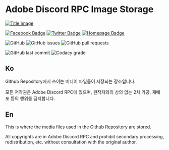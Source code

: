 # Adobe Discord RPC Image Storage

[![Title Image](https://adobe-discord-rpc.github.io/Adobe-Discord-RPC-Image/images/cover.png)](https://github.com/Adobe-Discord-RPC)

[![Facebook Badge](https://img.shields.io/badge/Follow-Facebook-4267B2?style=for-the-badge)](https://www.facebook.com/adobediscordrpc) [![Twitter Badge](https://img.shields.io/badge/Follow-Twitter-1DA1F2?style=for-the-badge)](https://twitter.com/adobediscordrpc) [![Homepage Badge](https://img.shields.io/badge/Homepage-Click-7289DA?style=for-the-badge)](https://adoberpc.hwahyang.space)

![GitHub](https://img.shields.io/github/license/Adobe-Discord-RPC/Adobe-Discord-RPC-Image?style=for-the-badge) ![GitHub issues](https://img.shields.io/github/issues/Adobe-Discord-RPC/Adobe-Discord-RPC-Image?style=for-the-badge) ![GitHub pull requests](https://img.shields.io/github/issues-pr-raw/Adobe-Discord-RPC/Adobe-Discord-RPC-Image?style=for-the-badge)

![GitHub last commit](https://img.shields.io/github/last-commit/Adobe-Discord-RPC/Adobe-Discord-RPC-Image?style=for-the-badge) ![Codacy grade](https://img.shields.io/codacy/grade/1c7422acfbbf40b5bbbb54c3933f1e3f?style=for-the-badge)

## Ko

Github Repository에서 쓰이는 미디어 파일들이 저장되는 장소입니다.

모든 저작권은 Adobe Discord RPC에 있으며, 원작자와의 상의 없는 2차 가공, 재배포 등의 행위를 금지합니다.

## En

This is where the media files used in the Github Repository are stored.

All copyrights are in Adobe Discord RPC and prohibit secondary processing, redistribution, etc. without consultation with the original author.

